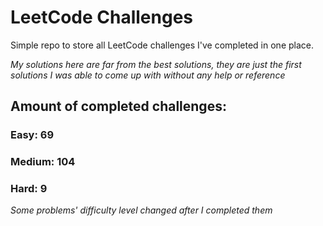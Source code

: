 
# LeetCode Challenges

Simple repo to store all LeetCode challenges I've completed in one place.

<i>My solutions here are far from the best solutions, they are just the first solutions I was able to come up with without any help or reference</i>

## Amount of completed challenges:

### Easy: 69

### Medium: 104

### Hard: 9

<i>Some problems' difficulty level changed after I completed them</i>
